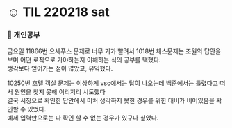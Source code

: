 # ☺️ TIL 220218 sat

### 🤨 개인공부

금요일 11866번 요세푸스 문제로 너무 기가 빨려서 1018번 체스문제는 조원의 답안을 보며 어떤 로직으로 가야하는지 이해하는 식의 공부를 택했다.\
생각보다 얻어가는 점이 많았고, 유익했다.

10250번 호텔 객실 문제는 이상하게 vsc에서는 답이 나오는데 백준에서는 틀렸다고 떠서 원인을 찾지 못해 이리저리 시도했다\
결국 서칭으로 확인한 답안에서 미처 생각하지 못한 경우를 위한 대비가 비어있음을 확인할 수 있었다.\
예제 입력만으로는 다 확인 할 수 없는 경우가 있구나 싶었다.
